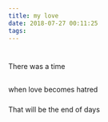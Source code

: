 ```yaml
---
title: my love
date: 2018-07-27 00:11:25
tags:
---
```


#
There was a time
##
when love becomes hatred
###
That will be the end of days

